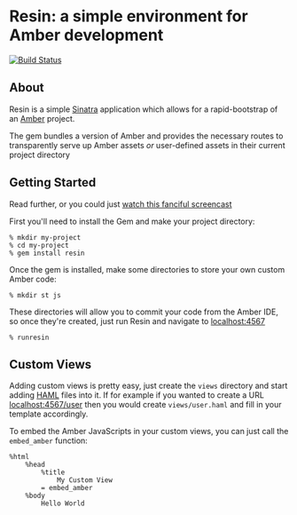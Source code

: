 # Resin: a simple environment for Amber development

[![Build Status](https://buildhive.cloudbees.com/job/rtyler/job/resin/badge/icon)](https://buildhive.cloudbees.com/job/rtyler/job/resin/)


## About

Resin is a simple [Sinatra](http://sinatrarb.com) application which allows for
a rapid-bootstrap of an [Amber](http://amber-lang.net) project.

The gem bundles a version of Amber and provides the necessary routes to
transparently serve up Amber assets *or* user-defined assets in their current
project directory

## Getting Started

Read further, or you could just [watch this fanciful screencast](http://youtu.be/9NHCGJxQKlA)

First you'll need to install the Gem and make your project directory:

    % mkdir my-project
    % cd my-project
    % gem install resin

Once the gem is installed, make some directories to store your own custom Amber
code:

    % mkdir st js


These directories will allow you to commit your code from the Amber IDE, so
once they're created, just run Resin and navigate to
[localhost:4567](http://localhost:4567)

    % runresin


## Custom Views

Adding custom views is pretty easy, just create the `views` directory and start
adding [HAML](http://haml-lang.com) files into it. If for example if you wanted
to create a URL [localhost:4567/user](http://localhost:4567/user) then you
would create `views/user.haml` and fill in your template accordingly.

To embed the Amber JavaScripts in your custom views, you can just call the
`embed_amber` function:

    %html
        %head
            %title
                My Custom View
            = embed_amber
        %body
            Hello World
